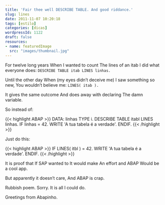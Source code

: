 ```yaml
---
title: 'Fair thee well DESCRIBE TABLE. And good riddance.'
slug: lines
date: 2011-11-07 10:20:18
tags: [estilo]
categories: [dicas]
wordpressId: 1122
draft: false
resources:
- name: featuredImage
  src: "images/thumbnail.jpg"
---
```

For twelve long years
When I wanted to count
The lines of an itab
I did what everyone does:
`DESCRIBE TABLE itab LINES linhas.`

Until the other day
When (my eyes didn’t deceive me)
I saw something so new,
You wouldn’t believe me:
`LINES( itab ).`

It gives the same outcome
And does away with declaring
The damn variable.

So instead of:


{{< highlight ABAP >}}
DATA: linhas TYPE i.
DESCRIBE TABLE itabl LINES linhas.
IF linhas = 42.
  WRITE 'A tua tabela é a verdade'.
ENDIF.
{{< /highlight >}}

Just do this:


{{< highlight ABAP >}}
IF LINES( itbl ) = 42.
  WRITE 'A tua tabela é a verdade'.
ENDIF.
{{< /highlight >}}

It is proof that
If SAP wanted to
It would make
An effort and ABAP
Would be a cool app.

But apparently it doesn’t care,
And ABAP is crap.

Rubbish poem. Sorry. It is all I could do.

Greetings from Abapinho.
